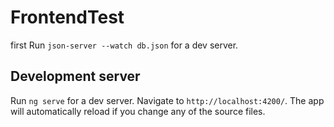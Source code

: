 # FrontendTest

first Run `json-server --watch db.json` for a dev server.


## Development server

Run `ng serve` for a dev server. Navigate to `http://localhost:4200/`. The app will automatically reload if you change any of the source files.
